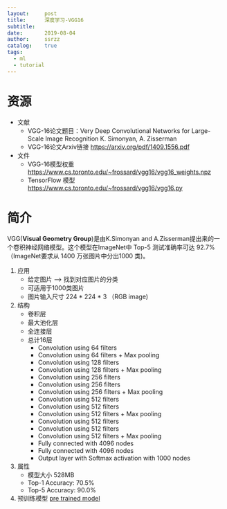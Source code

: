 ```yaml
---
layout:     post
title:      深度学习-VGG16
subtitle:   
date:       2019-08-04
author:     ssrzz
catalog: 	true
tags:
  - ml
  - tutorial
---
```




# 资源

* 文献
  * VGG-16论文题目：Very Deep Convolutional Networks for Large-Scale Image Recognition K. Simonyan, A. Zisserman 
  * VGG-16论文Arxiv链接 https://arxiv.org/pdf/1409.1556.pdf
* 文件
  * VGG-16模型权重 https://www.cs.toronto.edu/~frossard/vgg16/vgg16_weights.npz
  * TensorFlow 模型  https://www.cs.toronto.edu/~frossard/vgg16/vgg16.py

# 简介

VGG(**Visual Geometry Group**)是由K.Simonyan and A.Zisserman提出来的一个卷积神经网络模型。这个模型在ImageNet中 Top-5 测试准确率可达 92.7% （ImageNet要求从 1400 万张图片中分出1000 类)。

1. 应用 
   * 给定图片 —> 找到对应图片的分类
   * 可适用于1000类图片
   * 图片输入尺寸 224 * 224 * 3 （RGB image)
2. 结构
   * 卷积层
   * 最大池化层
   * 全连接层
   * 总计16层
     * Convolution using 64 filters
     * Convolution using 64 filters + Max pooling
     * Convolution using 128 filters
     * Convolution using 128 filters + Max pooling
     * Convolution using 256 filters
     * Convolution using 256 filters
     * Convolution using 256 filters + Max pooling
     * Convolution using 512 filters
     * Convolution using 512 filters
     * Convolution using 512 filters + Max pooling
     * Convolution using 512 filters
     * Convolution using 512 filters
     * Convolution using 512 filters + Max pooling
     * Fully connected with 4096 nodes
     * Fully connected with 4096 nodes
     * Output layer with Softmax activation with 1000 nodes
3. 属性
   * 模型大小  528MB
   * Top-1 Accuracy: 70.5%
   * Top-5 Accuracy: 90.0%
4. 预训练模型 [pre trained model](https://www.cs.toronto.edu/~frossard/vgg16/vgg16_weights.npz)